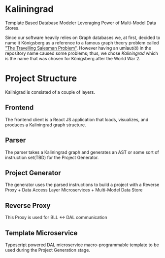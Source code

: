 # Kaliningrad

Template Based Database Modeler Leveraging Power of Multi-Model Data Stores.

Since our software heavily relies on Graph databases we, at first, decided to name it Königsberg as a reference to a famous graph theory problem called ["The Travelling Salesman Problem"](https://en.wikipedia.org/wiki/Travelling_salesman_problem). However having an umlaut(ö) in the repository name caused some problems; thus, we chose _Kaliningrad_ which is the name that was chosen for Königsberg after the World War 2.

# Project Structure

Kalinigrad is consisted of a couple of layers.

## Frontend

The frontend client is a React JS application that loads, visualizes, and produces a Kaliningrad graph structure.

## Parser

The parser takes a Kaliningrad graph and generates an AST or some sort of instruction set(TBD) for the Project Generator.

## Project Generator

The generator uses the parsed instructions to build a project with a Reverse Proxy + Data Access Layer Microservices + Multi-Model Data Store

## Reverse Proxy

This Proxy is used for BLL <-> DAL communication

## Template Microservice

Typescript powered DAL microservice macro-programmable template to be used during the Project Generation stage.
